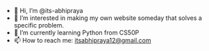 - 👋 Hi, I’m @its-abhipraya
- 👀 I’m interested in making my own website someday that solves a specific problem.
- 🌱 I’m currently learning Python from CS50P
- 📫 How to reach me: itsabhipraya12@gmail.com

<!---
its-abhipraya/its-abhipraya is a ✨ special ✨ repository because its `README.md` (this file) appears on your GitHub profile.
You can click the Preview link to take a look at your changes.
--->
